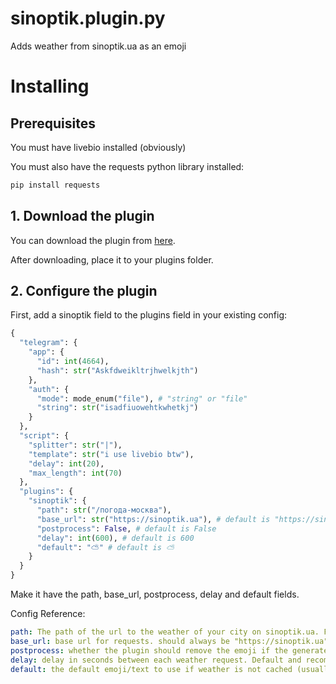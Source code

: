 # sinoptik.plugin.py
Adds weather from sinoptik.ua as an emoji

# Installing
## Prerequisites
You must have livebio installed (obviously)

You must also have the requests python library installed:
```bash
pip install requests
```
## 1. Download the plugin
You can download the plugin from [here](https://laptopcat.github.io/livebio-plugins/plugins/sinoptik/sinoptik.plugin.py).

After downloading, place it to your plugins folder.
## 2. Configure the plugin
First, add a sinoptik field to the plugins field in your existing config:
```python
{
  "telegram": {
    "app": {
      "id": int(4664),
      "hash": str("Askfdweikltrjhwelkjth")
    },
    "auth": {
      "mode": mode_enum("file"), # "string" or "file"
      "string": str("isadfiuowehtkwhetkj")
    }
  },
  "script": {
    "splitter": str("|"),
    "template": str("i use livebio btw"),
    "delay": int(20),
    "max_length": int(70)
  },
  "plugins": {
    "sinoptik": {
      "path": str("/погода-москва"),
      "base_url": str("https://sinoptik.ua"), # default is "https://sinoptik.ua" 
      "postprocess": False, # default is False
      "delay": int(600), # default is 600
      "default": "⛅" # default is ⛅
    }
  }
}
```
Make it have the path, base_url, postprocess, delay and default fields.

Config Reference:
```yaml
path: The path of the url to the weather of your city on sinoptik.ua. For example: /погода-москва
base_url: base url for requests. should always be "https://sinoptik.ua"
postprocess: whether the plugin should remove the emoji if the generated data is too long
delay: delay in seconds between each weather request. Default and recommended is 600 (10 minutes) as this data does not change often
default: the default emoji/text to use if weather is not cached (usually on first bio change)
```
